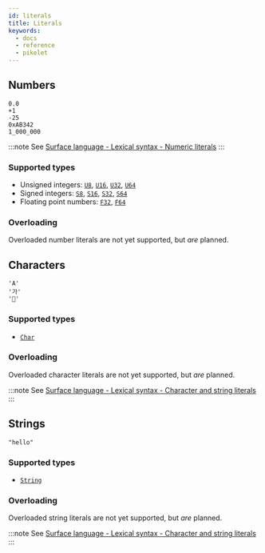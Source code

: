 ```yaml
---
id: literals
title: Literals
keywords:
  - docs
  - reference
  - pikelet
---
```


## Numbers

```pikelet
0.0
+1
-25
0xAB342
1_000_000
```

:::note
See [Surface language - Lexical syntax - Numeric literals](../specification/surface/lexical-structure#numeric-literals)
:::

### Supported types

- Unsigned integers: [`U8`][unsigned-integers], [`U16`][unsigned-integers], [`U32`][unsigned-integers], [`U64`][unsigned-integers]
- Signed integers: [`S8`][signed-integers], [`S16`][signed-integers], [`S32`][signed-integers], [`S64`][signed-integers]
- Floating point numbers: [`F32`][floating-point-numbers], [`F64`][floating-point-numbers]

### Overloading

Overloaded number literals are not yet supported, but _are_ planned.

## Characters

```pikelet
'A'
'가'
'🥞'
```

### Supported types

- [`Char`][characters]

### Overloading

Overloaded character literals are not yet supported, but _are_ planned.

:::note
See [Surface language - Lexical syntax - Character and string literals](../specification/surface/lexical-structure#character-and-string-literals)
:::

## Strings

```pikelet
"hello"
```

### Supported types

- [`String`][strings]

### Overloading

Overloaded string literals are not yet supported, but _are_ planned.

:::note
See [Surface language - Lexical syntax - Character and string literals](../specification/surface/lexical-structure#character-and-string-literals)
:::


[booleans]: ./builtins#booleans
[unsigned-integers]: ./builtins#unsigned-integers
[signed-integers]: ./builtins#signed-integers
[floating-point-numbers]: ./builtins#floating-point-numbers
[strings]: ./builtins#strings
[characters]: ./builtins#characters
